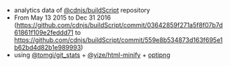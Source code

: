  - analytics data of [@cdnjs/buildScript](https://github.com/cdnjs/buildScript) repository
  - From May 13 2015 to Dec 31 2016 (https://github.com/cdnjs/buildScript/commit/03642859f271a5f8f07b7d61861f109e2feddd71 to https://github.com/cdnjs/buildScript/commit/559e8b534873d163f695e1b62bd4d82b1e989993)
 - using [@tomgi/git_stats](https://github.com/tomgi/git_stats) + [@yize/html-minify](https://github.com/yize/html-minify) + [optipng](http://optipng.sourceforge.net/)
